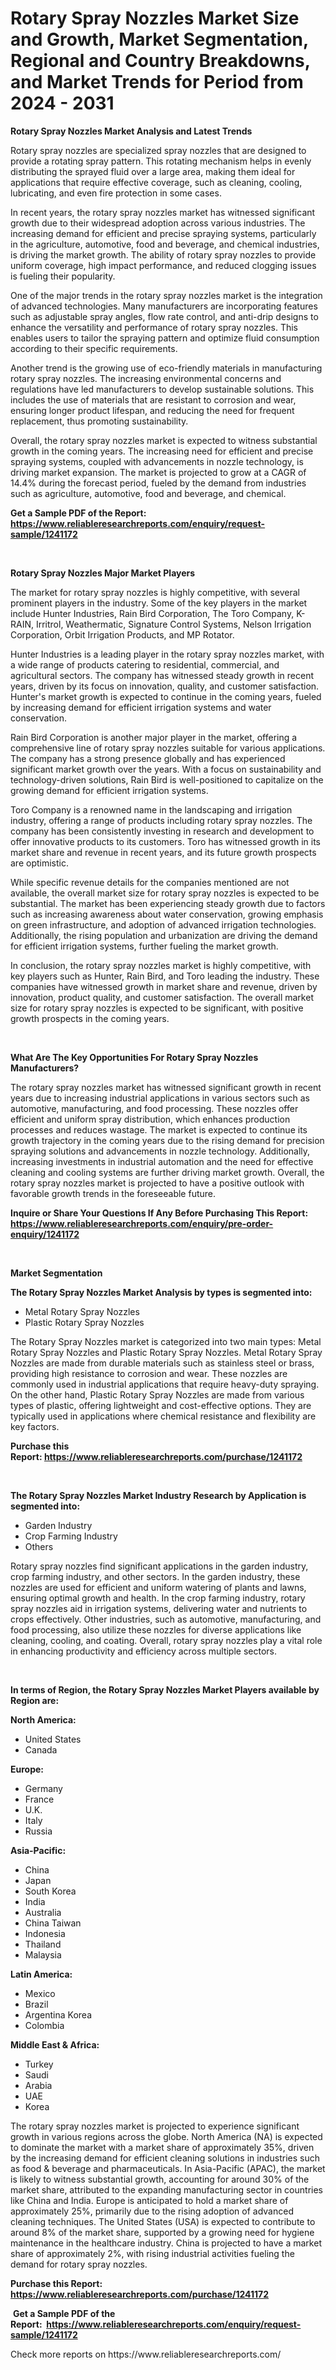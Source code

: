 <p><h1>Rotary Spray Nozzles Market Size and Growth, Market Segmentation, Regional and Country Breakdowns, and Market Trends for Period from 2024 -  2031</h1></p><p><strong>Rotary Spray Nozzles Market Analysis and Latest Trends</strong></p>
<p><p>Rotary spray nozzles are specialized spray nozzles that are designed to provide a rotating spray pattern. This rotating mechanism helps in evenly distributing the sprayed fluid over a large area, making them ideal for applications that require effective coverage, such as cleaning, cooling, lubricating, and even fire protection in some cases.</p><p>In recent years, the rotary spray nozzles market has witnessed significant growth due to their widespread adoption across various industries. The increasing demand for efficient and precise spraying systems, particularly in the agriculture, automotive, food and beverage, and chemical industries, is driving the market growth. The ability of rotary spray nozzles to provide uniform coverage, high impact performance, and reduced clogging issues is fueling their popularity.</p><p>One of the major trends in the rotary spray nozzles market is the integration of advanced technologies. Many manufacturers are incorporating features such as adjustable spray angles, flow rate control, and anti-drip designs to enhance the versatility and performance of rotary spray nozzles. This enables users to tailor the spraying pattern and optimize fluid consumption according to their specific requirements.</p><p>Another trend is the growing use of eco-friendly materials in manufacturing rotary spray nozzles. The increasing environmental concerns and regulations have led manufacturers to develop sustainable solutions. This includes the use of materials that are resistant to corrosion and wear, ensuring longer product lifespan, and reducing the need for frequent replacement, thus promoting sustainability.</p><p>Overall, the rotary spray nozzles market is expected to witness substantial growth in the coming years. The increasing need for efficient and precise spraying systems, coupled with advancements in nozzle technology, is driving market expansion. The market is projected to grow at a CAGR of 14.4% during the forecast period, fueled by the demand from industries such as agriculture, automotive, food and beverage, and chemical.</p></p>
<p><strong>Get a Sample PDF of the Report:&nbsp; <a href="https://www.reliableresearchreports.com/enquiry/request-sample/1241172">https://www.reliableresearchreports.com/enquiry/request-sample/1241172</a></strong></p>
<p>&nbsp;</p>
<p><strong>Rotary Spray Nozzles Major Market Players</strong></p>
<p><p>The market for rotary spray nozzles is highly competitive, with several prominent players in the industry. Some of the key players in the market include Hunter Industries, Rain Bird Corporation, The Toro Company, K-RAIN, Irritrol, Weathermatic, Signature Control Systems, Nelson Irrigation Corporation, Orbit Irrigation Products, and MP Rotator.</p><p>Hunter Industries is a leading player in the rotary spray nozzles market, with a wide range of products catering to residential, commercial, and agricultural sectors. The company has witnessed steady growth in recent years, driven by its focus on innovation, quality, and customer satisfaction. Hunter's market growth is expected to continue in the coming years, fueled by increasing demand for efficient irrigation systems and water conservation.</p><p>Rain Bird Corporation is another major player in the market, offering a comprehensive line of rotary spray nozzles suitable for various applications. The company has a strong presence globally and has experienced significant market growth over the years. With a focus on sustainability and technology-driven solutions, Rain Bird is well-positioned to capitalize on the growing demand for efficient irrigation systems.</p><p>Toro Company is a renowned name in the landscaping and irrigation industry, offering a range of products including rotary spray nozzles. The company has been consistently investing in research and development to offer innovative products to its customers. Toro has witnessed growth in its market share and revenue in recent years, and its future growth prospects are optimistic.</p><p>While specific revenue details for the companies mentioned are not available, the overall market size for rotary spray nozzles is expected to be substantial. The market has been experiencing steady growth due to factors such as increasing awareness about water conservation, growing emphasis on green infrastructure, and adoption of advanced irrigation technologies. Additionally, the rising population and urbanization are driving the demand for efficient irrigation systems, further fueling the market growth.</p><p>In conclusion, the rotary spray nozzles market is highly competitive, with key players such as Hunter, Rain Bird, and Toro leading the industry. These companies have witnessed growth in market share and revenue, driven by innovation, product quality, and customer satisfaction. The overall market size for rotary spray nozzles is expected to be significant, with positive growth prospects in the coming years.</p></p>
<p>&nbsp;</p>
<p><strong>What Are The Key Opportunities For Rotary Spray Nozzles Manufacturers?</strong></p>
<p><p>The rotary spray nozzles market has witnessed significant growth in recent years due to increasing industrial applications in various sectors such as automotive, manufacturing, and food processing. These nozzles offer efficient and uniform spray distribution, which enhances production processes and reduces wastage. The market is expected to continue its growth trajectory in the coming years due to the rising demand for precision spraying solutions and advancements in nozzle technology. Additionally, increasing investments in industrial automation and the need for effective cleaning and cooling systems are further driving market growth. Overall, the rotary spray nozzles market is projected to have a positive outlook with favorable growth trends in the foreseeable future.</p></p>
<p><strong>Inquire or Share Your Questions If Any Before Purchasing This Report: <a href="https://www.reliableresearchreports.com/enquiry/pre-order-enquiry/1241172">https://www.reliableresearchreports.com/enquiry/pre-order-enquiry/1241172</a></strong></p>
<p>&nbsp;</p>
<p><strong>Market Segmentation</strong></p>
<p><strong>The Rotary Spray Nozzles Market Analysis by types is segmented into:</strong></p>
<p><ul><li>Metal Rotary Spray Nozzles</li><li>Plastic Rotary Spray Nozzles</li></ul></p>
<p><p>The Rotary Spray Nozzles market is categorized into two main types: Metal Rotary Spray Nozzles and Plastic Rotary Spray Nozzles. Metal Rotary Spray Nozzles are made from durable materials such as stainless steel or brass, providing high resistance to corrosion and wear. These nozzles are commonly used in industrial applications that require heavy-duty spraying. On the other hand, Plastic Rotary Spray Nozzles are made from various types of plastic, offering lightweight and cost-effective options. They are typically used in applications where chemical resistance and flexibility are key factors.</p></p>
<p><strong>Purchase this Report:&nbsp;<a href="https://www.reliableresearchreports.com/purchase/1241172">https://www.reliableresearchreports.com/purchase/1241172</a></strong></p>
<p>&nbsp;</p>
<p><strong>The Rotary Spray Nozzles Market Industry Research by Application is segmented into:</strong></p>
<p><ul><li>Garden Industry</li><li>Crop Farming Industry</li><li>Others</li></ul></p>
<p><p>Rotary spray nozzles find significant applications in the garden industry, crop farming industry, and other sectors. In the garden industry, these nozzles are used for efficient and uniform watering of plants and lawns, ensuring optimal growth and health. In the crop farming industry, rotary spray nozzles aid in irrigation systems, delivering water and nutrients to crops effectively. Other industries, such as automotive, manufacturing, and food processing, also utilize these nozzles for diverse applications like cleaning, cooling, and coating. Overall, rotary spray nozzles play a vital role in enhancing productivity and efficiency across multiple sectors.</p></p>
<p>&nbsp;</p>
<p><strong>In terms of Region, the Rotary Spray Nozzles Market Players available by Region are:</strong></p>
<p>
    <p> <strong> North America: </strong>
        <ul>
            <li>United States</li>
            <li>Canada</li>
        </ul>
        </p> 
    <p> <strong> Europe: </strong>
        <ul>
            <li>Germany</li>
            <li>France</li>
            <li>U.K.</li>
            <li>Italy</li>
            <li>Russia</li>
        </ul>
        </p> 
    <p> <strong> Asia-Pacific: </strong>
        <ul>
            <li>China</li>
            <li>Japan</li>
            <li>South Korea</li>
            <li>India</li>
            <li>Australia</li>
            <li>China Taiwan</li>
            <li>Indonesia</li>
            <li>Thailand</li>
            <li>Malaysia</li>
        </ul>
        </p> 
    <p> <strong> Latin America: </strong>
        <ul>
            <li>Mexico</li>
            <li>Brazil</li>
            <li>Argentina Korea</li>
            <li>Colombia</li>
        </ul>
        </p> 
    <p> <strong> Middle East & Africa: </strong>
        <ul>
            <li>Turkey</li>
            <li>Saudi</li>
            <li>Arabia</li>
            <li>UAE</li>
            <li>Korea</li>
        </ul>
    </p>
    </p>
<p><p>The rotary spray nozzles market is projected to experience significant growth in various regions across the globe. North America (NA) is expected to dominate the market with a market share of approximately 35%, driven by the increasing demand for efficient cleaning solutions in industries such as food & beverage and pharmaceuticals. In Asia-Pacific (APAC), the market is likely to witness substantial growth, accounting for around 30% of the market share, attributed to the expanding manufacturing sector in countries like China and India. Europe is anticipated to hold a market share of approximately 25%, primarily due to the rising adoption of advanced cleaning techniques. The United States (USA) is expected to contribute to around 8% of the market share, supported by a growing need for hygiene maintenance in the healthcare industry. China is projected to have a market share of approximately 2%, with rising industrial activities fueling the demand for rotary spray nozzles.</p></p>
<p><strong>Purchase this Report: <a href="https://www.reliableresearchreports.com/purchase/1241172">https://www.reliableresearchreports.com/purchase/1241172</a></strong></p>
<p>&nbsp;<strong>Get a Sample PDF of the Report:&nbsp;&nbsp;<a href="https://www.reliableresearchreports.com/enquiry/request-sample/1241172">https://www.reliableresearchreports.com/enquiry/request-sample/1241172</a></strong></p>
<p><strong></strong></p>
<p>Check more reports on https://www.reliableresearchreports.com/</p>